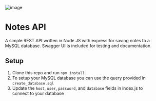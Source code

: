 ![image](https://user-images.githubusercontent.com/30617834/71328261-2c234180-2579-11ea-840c-d2ec96e0251f.png)

# Notes API

A simple REST API written in Node JS with express for saving notes to a MySQL database. Swagger UI is included for testing and documentation.

## Setup

1. Clone this repo and run `npm install`. 
2. To setup your MySQL database you can use the query provided in `create_database.sql`
3. Update the `host`, `user`, `password`, and `database` fields in index.js to connect to your database
